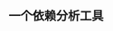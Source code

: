 <!--
 * @Author: 九日 mail@sumiler.com
 * @Date: 2023-08-10 17:18:53
 * @LastEditors: 九日 mail@sumiler.com
 * @LastEditTime: 2023-08-10 17:19:15
 * @FilePath: \NPM Package\README.md
 * @Description: 这是默认设置,请设置`customMade`, 打开koroFileHeader查看配置 进行设置: https://github.com/OBKoro1/koro1FileHeader/wiki/%E9%85%8D%E7%BD%AE
-->
## 一个依赖分析工具